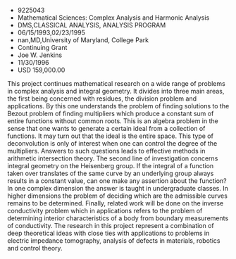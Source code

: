 
* 9225043
* Mathematical Sciences: Complex Analysis and Harmonic Analysis
* DMS,CLASSICAL ANALYSIS, ANALYSIS PROGRAM
* 06/15/1993,02/23/1995
* nan,MD,University of Maryland, College Park
* Continuing Grant
* Joe W. Jenkins
* 11/30/1996
* USD 159,000.00

This project continues mathematical research on a wide range of problems in
complex analysis and integral geometry. It divides into three main areas, the
first being concerned with residues, the division problem and applications. By
this one understands the problem of finding solutions to the Bezout problem of
finding multipliers which produce a constant sum of entire functions without
common roots. This is an algebra problem in the sense that one wants to generate
a certain ideal from a collection of functions. It may turn out that the ideal
is the entire space. This type of deconvolution is only of interest when one can
control the degree of the multipliers. Answers to such questions leads to
effective methods in arithmetic intersection theory. The second line of
investigation concerns integral geometry on the Heisenberg group. If the
integral of a function taken over translates of the same curve by an underlying
group always results in a constant value, can one make any assertion about the
function? In one complex dimension the answer is taught in undergraduate
classes. In higher dimensions the problem of deciding which are the admissible
curves remains to be determined. Finally, related work will be done on the
inverse conductivity problem which in applications refers to the problem of
determining interior characteristics of a body from boundary measurements of
conductivity. The research in this project represent a combination of deep
theoretical ideas with close ties with applications to problems in electric
impedance tomography, analysis of defects in materials, robotics and control
theory.

